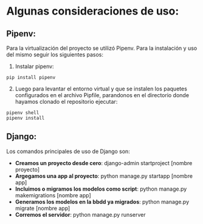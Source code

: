 # Algunas consideraciones de uso:
## Pipenv:
Para la virtualización del proyecto se utilizó Pipenv. Para la instalación y uso del mismo seguir los siguientes pasos:

1. Instalar pipenv: 
```
pip install pipenv
```
2. Luego para levantar el entorno virtual y que se instalen los paquetes configurados en el archivo Pipfile, parandonos en el directorio donde hayamos clonado el repositorio ejecutar:
```
pipenv shell
pipenv install
```

## Django:
Los comandos principales de uso de Django son:
+ **Creamos un proyecto desde cero**: django-admin startproject [nombre proyecto]
+ **Argegamos una app al proyecto**: python manage.py startapp [nombre app]
+ **Incluimos o migramos los modelos como script**: python manage.py makemigrations [nombre app]
+  **Generamos los modelos en la bbdd ya migrados**: python manage.py migrate [nombre app]
+ **Corremos el servidor**: python manage.py runserver

